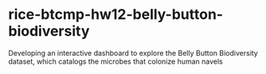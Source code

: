 # rice-btcmp-hw12-belly-button-biodiversity
Developing an interactive dashboard to explore the Belly Button Biodiversity dataset, which catalogs the microbes that colonize human navels
